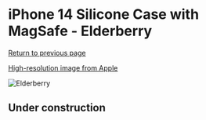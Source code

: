 # iPhone 14 Silicone Case with MagSafe - Elderberry

[Return to previous page](/iphone_14)

[High-resolution image from Apple](https://store.storeimages.cdn-apple.com/8756/as-images.apple.com/is/MPT03?wid=4500&hei=4500&fmt=png)

<div style="width: 500px"><img src="/everyphone/MPT03.png" alt="Elderberry"></div>

## Under construction
